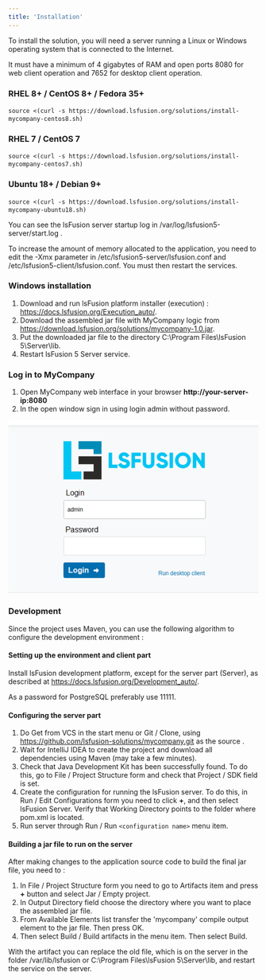 ```yaml
---
title: 'Installation'
---
```


To install the solution, you will need a server running a Linux or Windows operating system that is connected to the Internet.

It must have a minimum of 4 gigabytes of RAM and open ports 8080 for web client operation and 7652 for desktop client operation.

### RHEL 8+ / CentOS 8+ / Fedora 35+
```
source <(curl -s https://download.lsfusion.org/solutions/install-mycompany-centos8.sh)
```

### RHEL 7 / CentOS 7
```
source <(curl -s https://download.lsfusion.org/solutions/install-mycompany-centos7.sh)
```

### Ubuntu 18+ / Debian 9+
```
source <(curl -s https://download.lsfusion.org/solutions/install-mycompany-ubuntu18.sh)
```

You can see the lsFusion server startup log in /var/log/lsfusion5-server/start.log .

To increase the amount of memory allocated to the application, you need to edit the -Xmx parameter in /etc/lsfusion5-server/lsfusion.conf and /etc/lsfusion5-client/lsfusion.conf. You must then restart the services.

### Windows installation

1. Download and run lsFusion platform installer (execution) : https://docs.lsfusion.org/Execution_auto/.
2. Download the assembled jar file with MyCompany logic from https://download.lsfusion.org/solutions/mycompany-1.0.jar.
3. Put the downloaded jar file to the directory C:\Program Files\lsFusion 5\Server\lib.
4. Restart lsFusion 5 Server service.

### Log in to MyCompany

1.  Open MyCompany web interface in your browser **http://your-server-ip:8080**
2.  In the open window sign in using login admin without password.

![](images/Installation_1.png)

### Development

Since the project uses Maven, you can use the following algorithm to configure the development environment :

#### Setting up the environment and client part

Install lsFusion development platform, except for the server part (Server), as described at https://docs.lsfusion.org/Development_auto/.

As a password for PostgreSQL preferably use 11111.

#### Configuring the server part

1. Do Get from VCS in the start menu or Git / Clone, using https://github.com/lsfusion-solutions/mycompany.git as the source .
2. Wait for IntelliJ IDEA to create the project and download all dependencies using Maven (may take a few minutes).
3. Check that Java Development Kit has been successfully found. To do this, go to File / Project Structure form and check that Project / SDK field is set.
4. Create the configuration for running the lsFusion server. To do this, in Run / Edit Configurations form you need to click **+**, and then select lsFusion Server. Verify that Working Directory points to the folder where pom.xml is located.
5. Run server through Run / Run `<configuration name>` menu item.

#### Building a jar file to run on the server

After making changes to the application source code to build the final jar file, you need to :

1. In File / Project Structure form you need to go to Artifacts item and press **+** button and select Jar / Empty project.
2. In Output Directory field choose the directory where you want to place the assembled jar file.
3. From Available Elements list transfer the 'mycompany' compile output element to the jar file. Then press OK.
4. Then select Build / Build artifacts in the menu item. Then select Build.

With the artifact you can replace the old file, which is on the server in the folder /var/lib/lsfusion or C:\Program Files\lsFusion 5\Server\lib, and restart the service on the server.